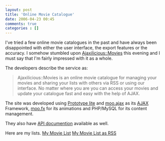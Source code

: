 ```yaml
---
layout: post
title: 'Online Movie Catalogue'
date: 2006-04-23 00:45
comments: true
categories : []
---  
```


I've tried a few online movie catalogues in the past and have always been disappointed with either the user interface, the export features or the accuracy. I somehow stumbled upon <a href="http://movies.ajaxilicious.be/">Ajaxilicious::Movies</a> this evening and I must say that I'm fairly impressed with it as a whole.

The developers describe the service as:

<blockquote>
Ajaxilicious::Movies is an online movie catalogue for managing your movies and sharing your lists with others via RSS or using our interface. No matter where you are you can access your movies and update your catalogue fast and easy with the help of AJAX.</blockquote>

The site was developed using <a href="http://prototype.conio.net/" title="">Prototype lite</a> and <a href="http://www.mad4milk.net/entry/moo.ajax" title="">moo.ajax</a> as its <a href="http://en.wikipedia.org/wiki/AJAX" title="">AJAX</a> Framework, <a href="http://moofx.mad4milk.net/" title="">moo.fx</a> for its animations and PHP/MySQL for its content management.

They also have <a href="http://forum.ajaxilicious.be/comments.php?DiscussionID=3">API documention</a> available as well.

Here are my lists.
<a href="http://movies.ajaxilicious.be/list/fusion94">My Movie List</a>
<a href="http://movies.ajaxilicious.be/rss/fusion94">My Movie List as RSS</a>



